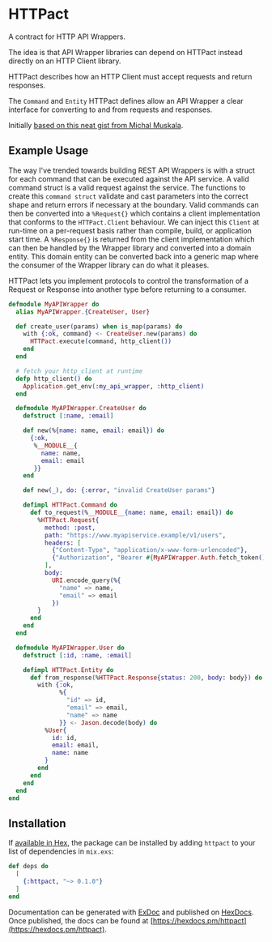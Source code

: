 # HTTPact

A contract for HTTP API Wrappers.

The idea is that API Wrapper libraries can depend on HTTPact instead directly on an HTTP Client library.

HTTPact describes how an HTTP Client must accept requests and return responses. 

The `Command` and `Entity` HTTPact defines allow an API Wrapper a clear interface for converting to and from requests and responses.

Initially [based on this neat gist from Michal Muskala](https://gist.github.com/michalmuskala/5cee518b918aa5a441e757efca965d22).

## Example Usage

The way I've trended towards building REST API Wrappers is with a struct for each command that can be executed against the API service. A valid command struct is a valid request against the service. The functions to create this `command struct` validate and cast parameters into the correct shape and return errors if necessary at the boundary. Valid commands can then be converted into a `%Request{}` which contains a client implementation that conforms to the `HTTPact.Client` behaviour. We can inject this `Client` at run-time on a per-request basis rather than compile, build, or application start time. A `%Response{}` is returned from the client implementation which can then be handled by the Wrapper library and converted into a domain entity. This domain entity can be converted back into a generic map where the consumer of the Wrapper library can do what it pleases.

HTTPact lets you implement protocols to control the transformation of a Request or Response into another type
before returning to a consumer.

```elixir
defmodule MyAPIWrapper do
  alias MyAPIWrapper.{CreateUser, User}

  def create_user(params) when is_map(params) do
    with {:ok, command} <- CreateUser.new(params) do
      HTTPact.execute(command, http_client())
    end
  end

  # fetch your http_client at runtime
  defp http_client() do
    Application.get_env(:my_api_wrapper, :http_client)
  end

  defmodule MyAPIWrapper.CreateUser do
    defstruct [:name, :email]

    def new(%{name: name, email: email}) do
      {:ok,
       %__MODULE__{
         name: name,
         email: email
       }}
    end

    def new(_), do: {:error, "invalid CreateUser params"}

    defimpl HTTPact.Command do
      def to_request(%__MODULE__{name: name, email: email}) do
        %HTTPact.Request{
          method: :post,
          path: "https://www.myapiservice.example/v1/users",
          headers: [
            {"Content-Type", "application/x-www-form-urlencoded"},
            {"Authorization", "Bearer #{MyAPIWrapper.Auth.fetch_token()}"}
          ],
          body:
            URI.encode_query(%{
              "name" => name,
              "email" => email
            })
        }
      end
    end
  end

  defmodule MyAPIWrapper.User do
    defstruct [:id, :name, :email]

    defimpl HTTPact.Entity do
      def from_response(%HTTPact.Response{status: 200, body: body}) do
        with {:ok,
              %{
                "id" => id,
                "email" => email,
                "name" => name
              }} <- Jason.decode(body) do
          %User{
            id: id,
            email: email,
            name: name
          }
        end
      end
    end
  end
end
```

## Installation

If [available in Hex](https://hex.pm/docs/publish), the package can be installed
by adding `httpact` to your list of dependencies in `mix.exs`:

```elixir
def deps do
  [
    {:httpact, "~> 0.1.0"}
  ]
end
```

Documentation can be generated with [ExDoc](https://github.com/elixir-lang/ex_doc)
and published on [HexDocs](https://hexdocs.pm). Once published, the docs can
be found at [https://hexdocs.pm/httpact](https://hexdocs.pm/httpact).

